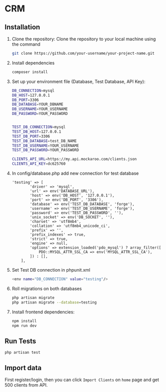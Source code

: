 # CRM

## Installation

1. Clone the repository: Clone the repository to your local machine using the command

   ```bash
   git clone https://github.com/your-username/your-project-name.git

2. Install dependencies

   ```bash
   composer install

3. Set up your environment file (Database, Test Database, API Key):
   ```bash
   DB_CONNECTION=mysql
   DB_HOST=127.0.0.1
   DB_PORT=3306
   DB_DATABASE=YOUR_DBNAME
   DB_USERNAME=YOUR_USERNAME
   DB_PASSWORD=YOUR_PASSWORD
   

   TEST_DB_CONNECTION=mysql
   TEST_DB_HOST=127.0.0.1
   TEST_DB_PORT=3306
   TEST_DB_DATABASE=test_DB_NAME
   TEST_DB_USERNAME=YOUR_USERNAME
   TEST_DB_PASSWORD=YOUR_PASSWORD

   CLIENTS_API_URL=https://my.api.mockaroo.com/clients.json
   CLIENTS_API_KEY=dc625760

4. In config/database.php add new connection for test database
    ```
   'testing' => [
            'driver' => 'mysql',
            'url' => env('DATABASE_URL'),
            'host' => env('DB_HOST', '127.0.0.1'),
            'port' => env('DB_PORT', '3306'),
            'database' => env('TEST_DB_DATABASE', 'forge'),
            'username' => env('TEST_DB_USERNAME', 'forge'),
            'password' => env('TEST_DB_PASSWORD', ''),
            'unix_socket' => env('DB_SOCKET', ''),
            'charset' => 'utf8mb4',
            'collation' => 'utf8mb4_unicode_ci',
            'prefix' => '',
            'prefix_indexes' => true,
            'strict' => true,
            'engine' => null,
            'options' => extension_loaded('pdo_mysql') ? array_filter([
                PDO::MYSQL_ATTR_SSL_CA => env('MYSQL_ATTR_SSL_CA'),
            ]) : [],
        ],
5. Set Test DB connection in phpunit.xml
    ```bash
   <env name="DB_CONNECTION" value="testing"/>
   
6. Roll migrations on both databases
    ```bash
   php artisan migrate
   php artisan migrate --database=testing

6. Install frontend dependencies:
   ```bash
   npm install
   npm run dev

## Run Tests

	php artisan test

## Import data
First register/login, then you can click `Import Clients` on `home` page and get 500 clients from API.
